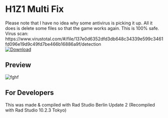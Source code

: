 <h1>H1Z1 Multi Fix</h1>
Please note that I have no idea why some antivirus is picking it up. All it does is delete some files so that the game works again. This is 100% safe.
<br/>
Virus scan: https://www.virustotal.com/#/file/137e0d6352dfd3db648c34339e599c3461fd096e19d9c49fd7be466b16886a9f/detection
<br/>
<a href="https://github.com/AdriaanBoshoff/h1z1-multi-fix/releases/">
  <img src="http://i.imgur.com/qoGP19r.png" alt="Download">
</a>

<h2>Preview</h2> 

![fghf](https://i.imgur.com/FE621KW.png "Preview")

<h2>For Developers</h2>
This was made & compiled with Rad Studio Berlin Update 2 (Recompiled with Rad Studio 10.2.3 Tokyo)
